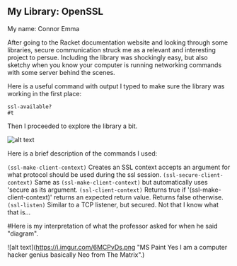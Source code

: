 ## My Library: OpenSSL
My name: Connor Emma

After going to the Racket documentation website and looking through some libraries, secure communication struck me as a relevant and interesting project to persue. Including the library was shockingly easy, but also sketchy when you know your computer is running networking commands with some server behind the scenes. 

Here is a useful command with output I typed to make sure the library was working in the first place: 
```racket
ssl-available?
#t
```
Then I proceeded to explore the library a bit.

![alt text](https://i.imgur.com/TDX3rQ5.jpg?1 "Some basic understanding of how to use a computer.")

Here is a brief description of the commands I used:

`(ssl-make-client-context)` Creates an SSL context  accepts an argument for what protocol should be used during the ssl session. 
`(ssl-secure-client-context)` Same as `(ssl-make-client-context)` but automatically uses \'secure as its argument. 
`(ssl-client-context)` Returns true if '(ssl-make-client-context)' returns an expected return value. Returns false otherwise.
`(ssl-listen)` Similar to a TCP listener, but secured. Not that I know what that is...

#Here is my interpretation of what the professor asked for when he said "diagram".

![alt text](https://i.imgur.com/6MCPvDs.png "MS Paint Yes I am a computer hacker genius basically Neo from The Matrix".)

